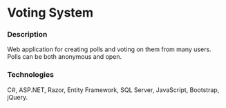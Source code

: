 # Voting System

### Description 
Web application for creating polls and voting on them from many users. Polls can be both anonymous and open.

### Technologies 
C#, ASP.NET, Razor, Entity Framework, SQL Server, JavaScript, Bootstrap, jQuery.
